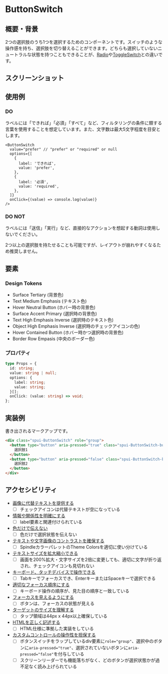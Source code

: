# ButtonSwitch

## 概要・背景

2つの選択肢のうち1つを選択するためのコンポーネントです。スイッチのような操作感を持ち、選択肢を切り替えることができます。どちらも選択していないニュートラルな状態を持つこともできることが、[Radio](https://ameba-spindle.web.app/?path=/story/form-radio--radio)や[ToggleSwitch](https://ameba-spindle.web.app/?path=/docs/form-toggleswitch--toggle-switch)との違いです。

## スクリーンショット

## 使用例

### DO

ラベルには「できれば」「必須」「すべて」など、フィルタリングの条件に類する言葉を使用することを想定しています。また、文字数は最大5文字程度を目安とします。

```tsx
<ButtonSwitch
  value="prefer" // "prefer" or "required" or null
  options={[
    {
      label: 'できれば',
      value: 'prefer',
    },
    {
      label: '必須',
      value: 'required',
    },
  ]}
  onClick={(value) => console.log(value)}
/>
```

### DO NOT

ラベルには「送信」「実行」など、直接的なアクションを想起する動詞は使用しないでください。

2つ以上の選択肢を持たせることも可能ですが、レイアウトが崩れやすくなるため推奨しません。

## 要素

### Design Tokens

- Surface Tertiary (背景色)
- Text Medium Emphasis (テキスト色)
- Hover Neutral Button (ホバー時の背景色)
- Surface Accent Primary (選択時の背景色)
- Text High Emphasis Inverse (選択時のテキスト色)
- Object High Emphasis Inverse (選択時のチェックアイコンの色)
- Hover Contained Button (ホバー時かつ選択時の背景色)
- Border Row Empasis (中央のボーダー色)

### プロパティ

```ts
type Props = {
  id: string;
  value: string | null;
  options: {
    label: string;
    value: string;
  }[];
  onClick: (value: string) => void;
};
```

## 実装例

書き出されるマークアップです。

```html
<div class="spui-ButtonSwitch" role="group">
  <button type="button" aria-pressed="true" class="spui-ButtonSwitch-button">
    選択肢1
  </button>
  <button type="button" aria-pressed="false" class="spui-ButtonSwitch-button">
    選択肢2
  </button>
</div>
```

## アクセシビリティ

- [画像に代替テキストを提供する](https://a11y-guidelines.ameba.design/1/1/1/)
  - [ ] チェックアイコンは代替テキストが空になっている
- [情報や関係性を明確にする](https://a11y-guidelines.ameba.design/1/3/1/)
  - [ ] label要素と関連付けられている
- [色だけで伝えない](https://a11y-guidelines.ameba.design/1/4/1/)
  - [ ] 色だけで選択状態を伝えない
- [テキストや文字画像のコントラストを確保する](https://a11y-guidelines.ameba.design/1/4/3/)
  - [ ] SpindleカラーパレットのTheme Colorsを適切に使い分けている
- [テキストサイズを拡大縮小できる](https://a11y-guidelines.ameba.design/1/4/4/)
  - [ ] 画面を200%拡大・文字サイズを2倍に変更しても、適切に文字が折り返され、チェックアイコンも見切れない
- [キーボード、タッチデバイスで操作できる](https://a11y-guidelines.ameba.design/2/1/1/)
  - [ ] Tabキーでフォーカスでき、EnterキーまたはSpaceキーで選択できる
- [適切なフォーカス順序にする](https://a11y-guidelines.ameba.design/2/4/3/)
  - [ ] キーボード操作の順序が、見た目の順序と一致している
- [フォーカスを見えるようにする](https://a11y-guidelines.ameba.design/2/4/7/)
  - [ ] ボタンは、フォーカスの状態が見える
- [ターゲットのサイズを理解する](https://a11y-guidelines.ameba.design/2/5/5/)
  - [ ] タップ領域は44px x 44px以上確保している
- [HTMLを正しく記述する](https://a11y-guidelines.ameba.design/4/1/1/)
  - [ ] HTML仕様に準拠した実装をしている
- [カスタムコントロールの操作性を担保する](https://a11y-guidelines.ameba.design/4/1/2/)
  - [ ] ボタンスイッチをラップしているdiv要素に`role="group"`、選択中のボタンに`aria-pressed="true"`、選択されていないボタンに`aria-pressed="false"`を付与している
  - [ ] スクリーンリーダーでも機能落ちがなく、どのボタンが選択状態かが過不足なく読み上げられている
